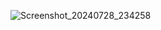 ![Screenshot_20240728_234258](https://github.com/user-attachments/assets/51ccf222-8dc8-407b-992d-ef3eefb459c9)
